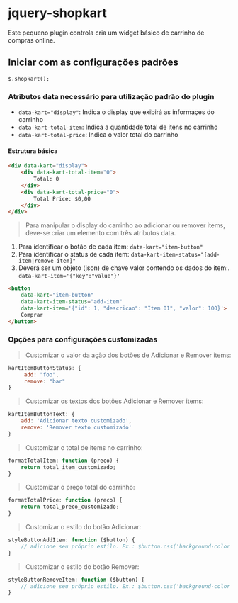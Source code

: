 # jquery-shopkart
Este pequeno plugin controla cria um widget básico de carrinho de compras online.

## Iniciar com as configurações padrões
```$.shopkart();```

### Atributos data necessário para utilização padrão do plugin
- ```data-kart="display"```: Indica o display que exibirá as informaçes do carrinho
- ```data-kart-total-item```: Indica a quantidade total de itens no carrinho
- ```data-kart-total-price```: Indica o valor total do carrinho
  
#### Estrutura básica
```html
<div data-kart="display">
    <div data-kart-total-item="0">
        Total: 0
    </div>
    <div data-kart-total-price="0">
        Total Price: $0,00
    </div>
</div>
```

> Para manipular o display do carrinho ao adicionar ou remover items, deve-se criar um elemento com três atributos data.
1. Para identificar o botão de cada item: ```data-kart="item-button"```
2. Para identificar o status de cada item: ```data-kart-item-status="[add-item|remove-item]"```
4. Deverá ser um objeto (json) de chave valor contendo os dados do item:. ```data-kart-item='{"key":"value"}'```
```html
<button
    data-kart="item-button"
    data-kart-item-status="add-item"
    data-kart-item='{"id": 1, "descricao": "Item 01", "valor": 100}'>
    Comprar
</button>
```

### Opções para configurações customizadas
> Customizar o valor da ação dos botões de Adicionar e Remover items:
```javascript
kartItemButtonStatus: {
     add: "foo",
     remove: "bar"
}
```
> Customizar os textos dos botões Adicionar e Remover items:
```javascript
kartItemButtonText: {
    add: 'Adicionar texto customizado',
    remove: 'Remover texto customizado'
}
```

> Customizar o total de items no carrinho:
```javascript
formatTotalItem: function (preco) {
    return total_item_customizado;
}
```

> Customizar o preço total do carrinho:
```javascript
formatTotalPrice: function (preco) {
    return total_preco_customizado;
}
```

> Customizar o estilo do botão Adicionar:
```javascript
styleButtonAddItem: function ($button) {
    // adicione seu próprio estilo. Ex.: $button.css('background-color': "black")
}
```

> Customizar o estilo do botão Remover:
```javascript
styleButtonRemoveItem: function ($button) {
    // adicione seu próprio estilo. Ex.: $button.css('background-color': "grey")
}
```
